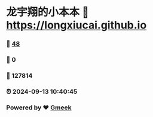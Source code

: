 # 龙宇翔的小本本 :link: https://longxiucai.github.io 
### :page_facing_up: [48](https://longxiucai.github.io/tag.html) 
### :speech_balloon: 0 
### :hibiscus: 127814 
### :alarm_clock: 2024-09-13 10:40:45 
### Powered by :heart: [Gmeek](https://github.com/Meekdai/Gmeek)
